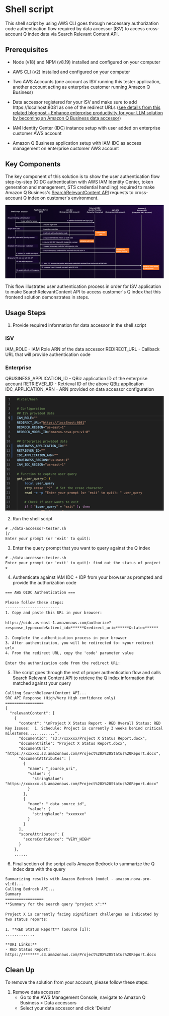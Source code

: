 # Shell script

This shell script by using AWS CLI goes through neccessary authorization code authentication flow required by data accessor (ISV) to access cross-account Q index data via Search Relevant Content API. 

## Prerequisites

- Node (v18) and NPM (v8.19) installed and configured on your computer
- AWS CLI (v2) installed and configured on your computer

- Two AWS Accounts (one account as ISV running this tester application, another account acting as enterprise customer running Amazon Q Business)
- Data accessor registered for your ISV and make sure to add https://localhost:8081 as one of the redirect URLs ([see details from this related blogpost - Enhance enterprise productivity for your LLM solution by becoming an Amazon Q Business data accessor](https://aws.amazon.com/blogs/machine-learning/enhance-enterprise-productivity-for-your-llm-solution-by-becoming-an-amazon-q-business-data-accessor/))
- IAM Identity Center (IDC) instance setup with user added on enterprise customer AWS account
- Amazon Q Business application setup with IAM IDC as access management on enterprise customer AWS account 

## Key Components

The key component of this solution is to show the user authentication flow step-by-step (OIDC authentication with AWS IAM Identity Center, token generation and management, STS credential handling) required to make Amazon Q Business's [SearchRelevantContent API](https://docs.aws.amazon.com/amazonq/latest/api-reference/API_SearchRelevantContent.html) requests to cross-account Q index on customer's environment.

![User Authentication Flow](assets/shell-authentication-flow.png)

This flow illustrates user authentication process in order for ISV application to make SearchRelevantContent API to access customer's Q index that this frontend solution demonstrates in steps.

## Usage Steps

1. Provide required information for data accessor in the shell script
### ISV
IAM_ROLE - IAM Role ARN of the data accessor
REDIRECT_URL - Callback URL that will provide authentication code
### Enterprise
QBUSINESS_APPLICATION_ID - QBiz application ID of the enterprise account
RETRIEVER_ID - Retrieval ID of the above QBiz application
IDC_APPLICATION_ARN - ARN provided on data accessor configuration

![Configuration](assets/shell-configuration.png)

2. Run the shell script
```
# ./data-accessor-tester.sh                                                                                           [/
Enter your prompt (or 'exit' to quit):
```

3. Enter the query prompt that you want to query against the Q index
```
# ./data-accessor-tester.sh
Enter your prompt (or 'exit' to quit): find out the status of project x
```

4. Authenticate against IAM IDC + IDP from your browser as prompted and provide the authorization code


```
=== AWS OIDC Authentication ===

Please follow these steps:
------------------------
1. Copy and paste this URL in your browser:

https://oidc.us-east-1.amazonaws.com/authorize?response_type=code&client_id=******&redirect_uri=******&state=******

2. Complete the authentication process in your browser
3. After authentication, you will be redirected to: <your redirect url>
4. From the redirect URL, copy the 'code' parameter value

Enter the authorization code from the redirect URL:
```

5. The script goes through the rest of proper authentication flow and calls Search Relevant Content API to retrieve the Q index information that matched against your query

```
Calling SearchRelevantContent API...
SRC API Response (High/Very High confidence only)
=================
{
  "relevantContent": [
    {
      "content": "\nProject X Status Report - RED Overall Status: RED  Key Issues:  1. Schedule: Project is currently 3 weeks behind critical milestones............",
      "documentId": "s3://xxxxxx/Project X Status Report.docx",
      "documentTitle": "Project X Status Report.docx",
      "documentUri": "https://xxxxxx.s3.amazonaws.com/Project%20X%20Status%20Report.docx",
      "documentAttributes": [
        {
          "name": "_source_uri",
          "value": {
            "stringValue": "https://xxxxxx.s3.amazonaws.com/Project%20X%20Status%20Report.docx"
          }
        },
        {
          "name": "_data_source_id",
          "value": {
            "stringValue": "xxxxxxx"
          }
        }
      ],
      "scoreAttributes": {
        "scoreConfidence": "VERY_HIGH"
      }
    },
    ......
```

6. Final section of the script calls Amazon Bedrock to summarize the Q index data with the query 

```
Summarizing results with Amazon Bedrock (model - amazon.nova-pro-v1:0)...
Calling Bedrock API...
Summary
=================
**Summary for the search query "project x":**

Project X is currently facing significant challenges as indicated by two status reports:

1. **RED Status Report** (Source [1]):
.............

**URI Links:**
- RED Status Report: https://*******.s3.amazonaws.com/Project%20X%20Status%20Report.docx
```

## Clean Up

To remove the solution from your account, please follow these steps:

1. Remove data accessor
    - Go to the AWS Management Console, navigate to Amazon Q Business >  Data accessors
    - Select your data accessor and click 'Delete'
